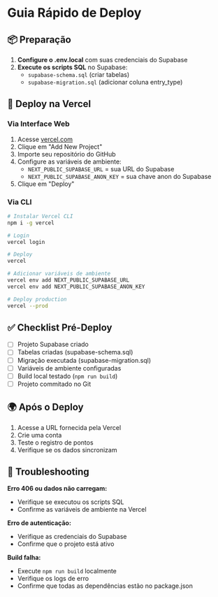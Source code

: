 # Guia Rápido de Deploy

## 📦 Preparação

1. **Configure o .env.local** com suas credenciais do Supabase
2. **Execute os scripts SQL** no Supabase:
   - `supabase-schema.sql` (criar tabelas)
   - `supabase-migration.sql` (adicionar coluna entry_type)

## 🚀 Deploy na Vercel

### Via Interface Web

1. Acesse [vercel.com](https://vercel.com)
2. Clique em "Add New Project"
3. Importe seu repositório do GitHub
4. Configure as variáveis de ambiente:
   - `NEXT_PUBLIC_SUPABASE_URL` = sua URL do Supabase
   - `NEXT_PUBLIC_SUPABASE_ANON_KEY` = sua chave anon do Supabase
5. Clique em "Deploy"

### Via CLI

```bash
# Instalar Vercel CLI
npm i -g vercel

# Login
vercel login

# Deploy
vercel

# Adicionar variáveis de ambiente
vercel env add NEXT_PUBLIC_SUPABASE_URL
vercel env add NEXT_PUBLIC_SUPABASE_ANON_KEY

# Deploy production
vercel --prod
```

## ✅ Checklist Pré-Deploy

- [ ] Projeto Supabase criado
- [ ] Tabelas criadas (supabase-schema.sql)
- [ ] Migração executada (supabase-migration.sql)
- [ ] Variáveis de ambiente configuradas
- [ ] Build local testado (`npm run build`)
- [ ] Projeto commitado no Git

## 🌍 Após o Deploy

1. Acesse a URL fornecida pela Vercel
2. Crie uma conta
3. Teste o registro de pontos
4. Verifique se os dados sincronizam

## 🐛 Troubleshooting

**Erro 406 ou dados não carregam:**
- Verifique se executou os scripts SQL
- Confirme as variáveis de ambiente na Vercel

**Erro de autenticação:**
- Verifique as credenciais do Supabase
- Confirme que o projeto está ativo

**Build falha:**
- Execute `npm run build` localmente
- Verifique os logs de erro
- Confirme que todas as dependências estão no package.json
